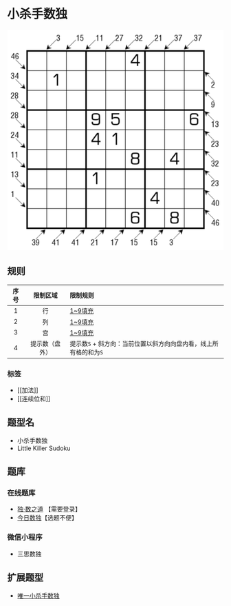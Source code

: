 # 小杀手数独

![题](../../../../images/sudoku/小杀手数独.png)

## 规则

| 序号  |  限制区域   | 限制规则                                  |
|:---:|:-------:|:--------------------------------------|
|  1  |    行    | [1~9填充]                               |
|  2  |    列    | [1~9填充]                               |
|  3  |    宫    | [1~9填充]                               |
|  4  | 提示数（盘外） | 提示数`S` + 斜方向：当前位置以斜方向向盘内看，线上所有格的和为`S` |

### 标签

- [[加法]]
- [[连续位和]]

## 题型名

- 小杀手数独
- Little Killer Sudoku

## 题库

### 在线题库

- [独·数之道](http://www.sudokufans.org.cn/lx/game.index.php?type=skiller) 【需要登录】
- [今日数独]【选题不便】

### 微信小程序

- 三思数独

## 扩展题型

- [唯一小杀手数独](./唯一小杀手数独.md)

[1~9填充]: ../../../../rules.md#1to9填充

[今日数独]: https://cn.sudoku.today/g-little-killer-sudoku/

